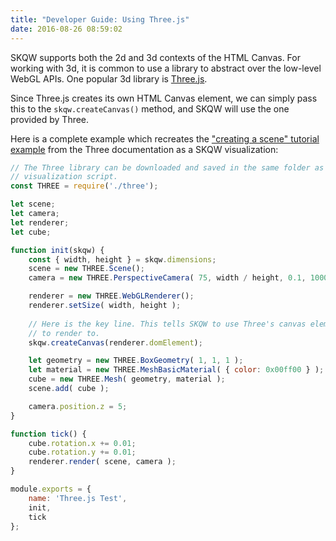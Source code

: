 ```yaml
---
title: "Developer Guide: Using Three.js"
date: 2016-08-26 08:59:02
---
```


SKQW supports both the 2d and 3d contexts of the HTML Canvas. For working with 3d, it is common to use a library to abstract over the low-level WebGL APIs. One popular 3d library is [Three.js](http://threejs.org/).

Since Three.js creates its own HTML Canvas element, we can simply pass this to the `skqw.createCanvas()` method, and SKQW will use the one provided by Three.

Here is a complete example which recreates the ["creating a scene" tutorial example](http://threejs.org/docs/index.html#Manual/Introduction/Creating_a_scene) from the Three documentation as a SKQW visualization:

```JavaScript
// The Three library can be downloaded and saved in the same folder as the 
// visualization script.
const THREE = require('./three');

let scene;
let camera;
let renderer;
let cube;

function init(skqw) {
    const { width, height } = skqw.dimensions;
    scene = new THREE.Scene();
    camera = new THREE.PerspectiveCamera( 75, width / height, 0.1, 1000 );

    renderer = new THREE.WebGLRenderer();
    renderer.setSize( width, height );
    
    // Here is the key line. This tells SKQW to use Three's canvas element
    // to render to.
    skqw.createCanvas(renderer.domElement);

    let geometry = new THREE.BoxGeometry( 1, 1, 1 );
    let material = new THREE.MeshBasicMaterial( { color: 0x00ff00 } );
    cube = new THREE.Mesh( geometry, material );
    scene.add( cube );

    camera.position.z = 5;
}

function tick() {
    cube.rotation.x += 0.01;
    cube.rotation.y += 0.01;
    renderer.render( scene, camera );
}

module.exports = {
    name: 'Three.js Test',
    init,
    tick
};

```